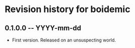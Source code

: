 # Revision history for boidemic

## 0.1.0.0 -- YYYY-mm-dd

* First version. Released on an unsuspecting world.
